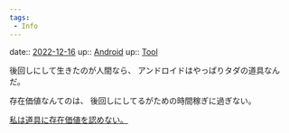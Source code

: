 ```yaml
---
tags:
 - Info
---
```


date:: [2022-12-16](/Daily_Note/2022-12-16.md)
up:: [Android](../Bar/Novel/Topics/Android.md)
up:: [Tool](../Bar/Novel/Topics/Tool.md)

後回しにして生きたのが人間なら、
アンドロイドはやっぱりタダの道具なんだ。

存在価値なんてのは、
後回しにしてるがための時間稼ぎに過ぎない。

[私は道具に存在価値を認めない。](私は道具に存在価値を認めない。.md)